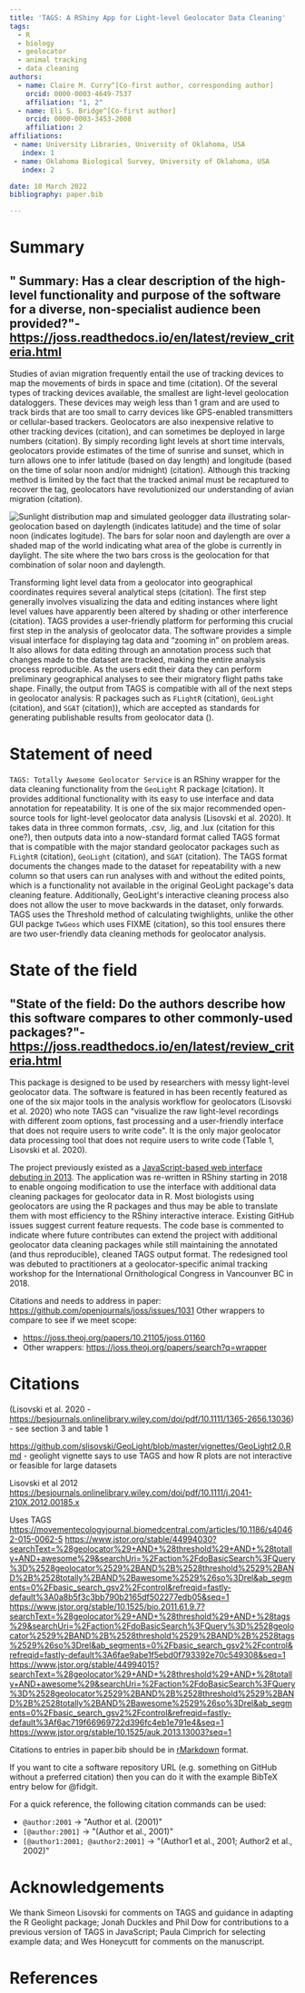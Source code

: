 ```yaml
---
title: 'TAGS: A RShiny App for Light-level Geolocator Data Cleaning'
tags:
  - R
  - biology
  - geolocator
  - animal tracking
  - data cleaning
authors:
  - name: Claire M. Curry^[Co-first author, corresponding author]
    orcid: 0000-0003-4649-7537
    affiliation: "1, 2" 
  - name: Eli S. Bridge^[Co-first author]
    orcid: 0000-0003-3453-2008
    affiliation: 2
affiliations:
 - name: University Libraries, University of Oklahoma, USA
   index: 1
 - name: Oklahoma Biological Survey, University of Oklahoma, USA
   index: 2

date: 10 March 2022
bibliography: paper.bib

---
```


# Summary

## " Summary: Has a clear description of the high-level functionality and purpose of the software for a diverse, non-specialist audience been provided?"- https://joss.readthedocs.io/en/latest/review_criteria.html

Studies of avian migration frequently entail the use of tracking devices to map the movements of birds in space and time (citation). Of the several types of tracking devices available, the smallest are light-level geolocation dataloggers. These devices may weigh less than 1 gram and are used to track birds that are too small to carry devices like GPS-enabled transmitters or cellular-based trackers. Geolocators are also inexpensive relative to other tracking devices (citation), and can sometimes be deployed in large numbers (citation). By simply recording light levels at short time intervals, geolocators provide estimates of the time of sunrise and sunset, which in turn allows one to infer latitude (based on day length) and longitude (based on the time of solar noon and/or midnight) (citation). Although this tracking method is limited by the fact that the tracked animal must be recaptured to recover the tag, geolocators have revolutionized our understanding of avian migration (citation). 

![Sunlight distribution map and simulated geologger data illustrating solar-geolocation based on daylength (indicates latitude) and the time of solar noon (indicates logitude).  The bars for solar noon and daylength are over a shaded map of the world indicating what area of the globe is currently in daylight.  The site where the two bars cross is the geolocation for that combination of solar noon and daylength.](https://github.com/baeolophus/TAGS_shiny_version/blob/main/Solar_geolocator_figure_ESB.png?raw=true)

Transforming light level data from a geolocator into geographical coordinates requires several analytical steps (citation). The first step generally involves visualizing the data and editing instances where light level values have apparently been altered by shading or other interference (citation). TAGS provides a user-friendly platform for performing this crucial first step in the analysis of geolocator data. The software provides a simple visual interface for displaying tag data and “zooming in” on problem areas. It also allows for data editing through an annotation process such that changes made to the dataset are tracked, making the entire analysis process reproducible. As the users edit their data they can perform preliminary geographical analyses to see their migratory flight paths take shape. Finally, the output from TAGS is compatible with all of the next steps in geolocator analysis: R packages such as  `FLightR` (citation), `GeoLight` (citation), and `SGAT` (citation)), which  are accepted as standards for generating publishable results from geolocator data (). 

# Statement of need

`TAGS: Totally Awesome Geolocator Service` is an RShiny wrapper for the data cleaning functionality from the `GeoLight` R package (citation).  It provides additional functionality with its easy to use interface and data annotation for repeatability.  It is one of the six major recommended open-source tools for light-level geolocator data analysis  (Lisovski et al. 2020).  It takes data in three common formats, .csv, .lig, and .lux (citation for this one?), then outputs data into a now-standard format called TAGS format that is compatible with the major standard geolocator packages such as `FLightR` (citation), `GeoLight` (citation), and `SGAT` (citation).  The TAGS format documents the changes made to the dataset for repeatability with a new column so that users can run analyses with and without the edited points, which is a functionality not available in the original GeoLight package's data cleaning feature.  Additionally, GeoLight's interactive cleaning process also does not allow the user to move backwards in the dataset, only forwards.  TAGS uses the Threshold method of calculating twighlights, unlike the other GUI packge `TwGeos` which uses FIXME (citation), so this tool ensures there are two user-friendly data cleaning methods for geolocator analysis.

# State of the field
## "State of the field: Do the authors describe how this software compares to other commonly-used packages?"- https://joss.readthedocs.io/en/latest/review_criteria.html

This package is designed to be used by researchers with messy light-level geolocator data.  The software is featured in has been recently featured as one of the six major tools in the analysis workflow for geolocators (Lisovski et al. 2020) who note TAGS can "visualize the raw light-level recordings with different zoom options, fast processing and a  user-friendly interface that does not require users to write code".  It is the only major geolocator data processing tool that does not require users to write code (Table 1, Lisovski et al. 2020).

The project previously existed as a [JavaScript-based web interface debuting in 2013](https://github.com/tags/geologgerui).  The application was re-written in RShiny starting in 2018 to enable ongoing modification to use the interface with additional data cleaning packages for geolocator data in R.  Most biologists using geolocators are using the R packages and thus may be able to translate them with most efficiency to the RShiny interactive interace.  Existing GitHub issues suggest current feature requests.  The code base is commented to indicate where future contributes can extend the project with additional geolocator data cleaning packages while still maintaining the annotated (and thus reproducible), cleaned TAGS output format.  The redesigned tool was debuted to practitioners at a geolocator-specific animal tracking workshop for the International Ornithological Congress in Vancounver BC in 2018.  

Citations and needs to address in paper: https://github.com/openjournals/joss/issues/1031
Other wrappers to compare to see if we meet scope:
- https://joss.theoj.org/papers/10.21105/joss.01160
- Other wrappers: https://joss.theoj.org/papers/search?q=wrapper

# Citations

(Lisovski et al. 2020 - https://besjournals.onlinelibrary.wiley.com/doi/pdf/10.1111/1365-2656.13036) - see section 3 and table 1

https://github.com/slisovski/GeoLight/blob/master/vignettes/GeoLight2.0.Rmd - geolight vignette says to use TAGS and how R plots are not interactive or feasible for large datasets

Lisovski et al 2012 https://besjournals.onlinelibrary.wiley.com/doi/pdf/10.1111/j.2041-210X.2012.00185.x

Uses TAGS
https://movementecologyjournal.biomedcentral.com/articles/10.1186/s40462-015-0062-5
https://www.jstor.org/stable/44994030?searchText=%28geolocator%29+AND+%28threshold%29+AND+%28totally+AND+awesome%29&searchUri=%2Faction%2FdoBasicSearch%3FQuery%3D%2528geolocator%2529%2BAND%2B%2528threshold%2529%2BAND%2B%2528totally%2BAND%2Bawesome%2529%26so%3Drel&ab_segments=0%2Fbasic_search_gsv2%2Fcontrol&refreqid=fastly-default%3A0a8b5f3c3bb790b2165df502277edb05&seq=1
https://www.jstor.org/stable/10.1525/bio.2011.61.9.7?searchText=%28geolocator%29+AND+%28threshold%29+AND+%28tags%29&searchUri=%2Faction%2FdoBasicSearch%3FQuery%3D%2528geolocator%2529%2BAND%2B%2528threshold%2529%2BAND%2B%2528tags%2529%26so%3Drel&ab_segments=0%2Fbasic_search_gsv2%2Fcontrol&refreqid=fastly-default%3A6fae9abe1f5ebd0f793392e70c549308&seq=1
https://www.jstor.org/stable/44994015?searchText=%28geolocator%29+AND+%28threshold%29+AND+%28totally+AND+awesome%29&searchUri=%2Faction%2FdoBasicSearch%3FQuery%3D%2528geolocator%2529%2BAND%2B%2528threshold%2529%2BAND%2B%2528totally%2BAND%2Bawesome%2529%26so%3Drel&ab_segments=0%2Fbasic_search_gsv2%2Fcontrol&refreqid=fastly-default%3Af6ac719f66969722d396fc4eb1e791e4&seq=1
https://www.jstor.org/stable/10.1525/auk.2013.13003?seq=1

Citations to entries in paper.bib should be in
[rMarkdown](http://rmarkdown.rstudio.com/authoring_bibliographies_and_citations.html)
format.

If you want to cite a software repository URL (e.g. something on GitHub without a preferred
citation) then you can do it with the example BibTeX entry below for @fidgit.

For a quick reference, the following citation commands can be used:
- `@author:2001`  ->  "Author et al. (2001)"
- `[@author:2001]` -> "(Author et al., 2001)"
- `[@author1:2001; @author2:2001]` -> "(Author1 et al., 2001; Author2 et al., 2002)"

# Acknowledgements

We thank Simeon Lisovski for comments on TAGS and guidance in adapting the R Geolight package; Jonah Duckles and Phil Dow for contributions to a previous version of TAGS in JavaScript; Paula Cimprich for selecting example data; and Wes Honeycutt for comments on the manuscript.

# References
